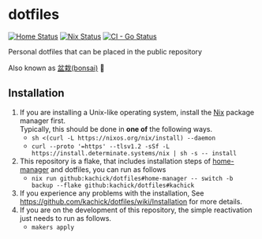 # dotfiles

[![Home Status](https://github.com/kachick/dotfiles/actions/workflows/ci-home.yml/badge.svg?branch=main)](https://github.com/kachick/dotfiles/actions/workflows/ci-home.yml?query=branch%3Amain+)
[![Nix Status](https://github.com/kachick/dotfiles/actions/workflows/ci-nix.yml/badge.svg?branch=main)](https://github.com/kachick/dotfiles/actions/workflows/ci-nix.yml?query=branch%3Amain+)
[![CI - Go Status](https://github.com/kachick/dotfiles/actions/workflows/ci-go.yml/badge.svg?branch=main)](https://github.com/kachick/dotfiles/actions/workflows/ci-go.yml?query=branch%3Amain+)

Personal dotfiles that can be placed in the public repository

Also known as [盆栽(bonsai)](https://en.wikipedia.org/wiki/Bonsai) 🌳

## Installation

1. If you are installing a Unix-like operating system, install the [Nix](https://nixos.org/) package manager first.
   \
   Typically, this should be done in **one of** the following ways.
   - `sh <(curl -L https://nixos.org/nix/install) --daemon`
   - `curl --proto '=https' --tlsv1.2 -sSf -L https://install.determinate.systems/nix | sh -s -- install`
1. This repository is a flake, that includes installation steps of [home-manager](https://github.com/nix-community/home-manager) and dotfiles, you can run as follows
   - `nix run github:kachick/dotfiles#home-manager -- switch -b backup --flake github:kachick/dotfiles#kachick`
1. If you experience any problems with the installation, See https://github.com/kachick/dotfiles/wiki/Installation for more details.
1. If you are on the development of this repository, the simple reactivation just needs to run as follows.
   - `makers apply`
